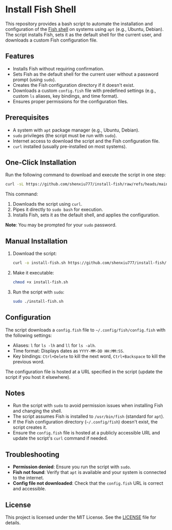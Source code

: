 # Install Fish Shell

This repository provides a bash script to automate the installation and configuration of the [Fish shell](https://fishshell.com/) on systems using `apt` (e.g., Ubuntu, Debian). The script installs Fish, sets it as the default shell for the current user, and downloads a custom Fish configuration file.

## Features
- Installs Fish without requiring confirmation.
- Sets Fish as the default shell for the current user without a password prompt (using `sudo`).
- Creates the Fish configuration directory if it doesn't exist.
- Downloads a custom `config.fish` file with predefined settings (e.g., custom `ls` aliases, key bindings, and time format).
- Ensures proper permissions for the configuration files.

## Prerequisites
- A system with `apt` package manager (e.g., Ubuntu, Debian).
- `sudo` privileges (the script must be run with `sudo`).
- Internet access to download the script and the Fish configuration file.
- `curl` installed (usually pre-installed on most systems).

## One-Click Installation
Run the following command to download and execute the script in one step:

```bash
curl -sL https://github.com/shenxiu777/install-fish/raw/refs/heads/main/install-fish.sh | sudo bash
```

This command:
1. Downloads the script using `curl`.
2. Pipes it directly to `sudo bash` for execution.
3. Installs Fish, sets it as the default shell, and applies the configuration.

**Note**: You may be prompted for your `sudo` password.

## Manual Installation
1. Download the script:
   ```bash
   curl -o install-fish.sh https://github.com/shenxiu777/install-fish/raw/refs/heads/main/install-fish.sh
   ```
2. Make it executable:
   ```bash
   chmod +x install-fish.sh
   ```
3. Run the script with `sudo`:
   ```bash
   sudo ./install-fish.sh
   ```

## Configuration
The script downloads a `config.fish` file to `~/.config/fish/config.fish` with the following settings:
- Aliases: `l` for `ls -lh` and `ll` for `ls -alh`.
- Time format: Displays dates as `YYYY-MM-DD HH:MM:SS`.
- Key bindings: `Ctrl+Delete` to kill the next word, `Ctrl+Backspace` to kill the previous word.

The configuration file is hosted at a URL specified in the script (update the script if you host it elsewhere).

## Notes
- Run the script with `sudo` to avoid permission issues when installing Fish and changing the shell.
- The script assumes Fish is installed to `/usr/bin/fish` (standard for `apt`).
- If the Fish configuration directory (`~/.config/fish`) doesn't exist, the script creates it.
- Ensure the `config.fish` file is hosted at a publicly accessible URL and update the script's `curl` command if needed.

## Troubleshooting
- **Permission denied**: Ensure you run the script with `sudo`.
- **Fish not found**: Verify that `apt` is available and your system is connected to the internet.
- **Config file not downloaded**: Check that the `config.fish` URL is correct and accessible.

## License
This project is licensed under the MIT License. See the [LICENSE](LICENSE) file for details.